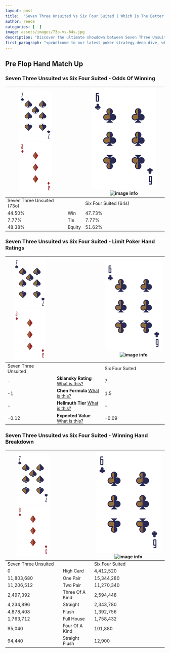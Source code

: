 ```yaml
---
layout: post
title:  "Seven Three Unsuited Vs Six Four Suited | Which Is The Better Hand In Poker? A Complete Guide"
author: reece
categories: [  ]
image: assets/images/73o-vs-64s.jpg
description: "Discover the ultimate showdown between Seven Three Unsuited and Six Four Suited in poker! Uncover the odds, strategies, and scenarios where one hand triumphs over the other. Get ready to up your poker game with this thrilling analysis."
first_paragraph: "<p>Welcome to our latest poker strategy deep dive, where we're pitting two distinct hands against each other in a high-stakes showdown: Seven Three Unsuited vs Six Four Suited.</p><p>In the dynamic world of poker, every decision counts, and knowing which hand holds the upper hand is key to your success at the table.</p><p>In this article, we'll dissect these two hands, explore the scenarios where one dominates the other, and equip you with the knowledge to make strategic choices that can tip the odds in your favor.</p><p>Get ready to unravel the intriguing dynamics of these poker hands and elevate your game to new heights.</p>"
---
```




[comment]: # (sp0)

## Pre Flop Hand Match Up

<div class="table hand-ratings" markdown="1"> 



### Seven Three Unsuited vs Six Four Suited - Odds Of Winning


    
| ![image info](assets/images/hand1/7.png) ![image info](assets/images/hand1/3o.png) |  | ![image info](assets/images/hand2/6.png) ![image info](assets/images/hand2/4s.png) |
| -------- | -------- | -------- |
| Seven Three Unsuited (73o) |  | Six Four Suited (64s) |
| 44.50% | Win | 47.73% |
| 7.77% | Tie | 7.77% |
| 48.38% | Equity | 51.62% |




[comment]: # (sp1)



### Seven Three Unsuited vs Six Four Suited - Limit Poker Hand Ratings


    
| ![image info](assets/images/hand1/7.png) ![image info](assets/images/hand1/3o.png) |  | ![image info](assets/images/hand2/6.png) ![image info](assets/images/hand2/4s.png) |
| -------- | -------- | -------- |
| Seven Three Unsuited |  | Six Four Suited |
| - | **Sklansky Rating** [What is this?](/sklansky-rating-explained) | 7 |
| -1 | **Chen Formula** [What is this?](/chen-formula-explained) | 1.5 |
| - | **Hellmuth Tier** [What is this?](/Hellmuth-tier-explained) | - |
| -0.12 | **Expected Value** [What is this?](/expected-value-explained) | -0.09 |




[comment]: # (sp2)



### Seven Three Unsuited vs Six Four Suited - Winning Hand Breakdown


    
| ![image info](assets/images/hand1/7.png) ![image info](assets/images/hand1/3o.png) |  | ![image info](assets/images/hand2/6.png) ![image info](assets/images/hand2/4s.png) |
| -------- | -------- | -------- |
| Seven Three Unsuited |  | Six Four Suited |
| 0 | High Card | 4,412,520 |
| 11,803,680 | One Pair | 15,344,280 |
| 11,206,512 | Two Pair | 11,270,340 |
| 2,497,392 | Three Of A Kind | 2,594,448 |
| 4,234,896 | Straight | 2,343,780 |
| 4,878,408 | Flush | 1,392,756 |
| 1,763,712 | Full House | 1,758,432 |
| 95,040 | Four Of A Kind | 101,880 |
| 94,440 | Straight Flush | 12,900 |




[comment]: # (sp3)



</div>

[comment]: # (sp4)



[comment]: # (sp5)


